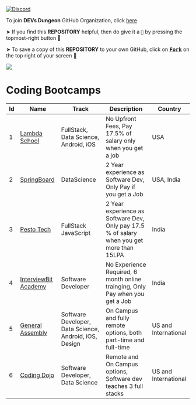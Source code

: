 [![Discord](https://img.shields.io/discord/865937470118297640.svg?logo=discord&colorB=5865F2)](https://discord.gg/ceMXzhfaka)

To join **DEVs Dungeon** GitHub Organization, click [here](https://github.com/Devs-Dungeon/support/issues/new?assignees=&labels=invite+me+to+the+organisation&template=invitation.yml&title=Please+invite+me+to+the+GitHub+Community+Organization)

➤ If you find this **REPOSITORY** helpful, then do give it a `🌟` by pressing the topmost-right button 🤗

➤ To save a copy of this **REPOSITORY** to your own GitHub, click on <a href="https://github.com/Devs-Dungeon/Resources/edit/main/README.md"><kbd><b>Fork</b></kbd></a> on the top right of your screen 🤗

![](https://user-images.githubusercontent.com/73097560/115834477-dbab4500-a447-11eb-908a-139a6edaec5c.gif)

# Coding Bootcamps

|Id | Name | Track | Description | Country | 
|--|------ |---| --- | ---- | 
|1 | [Lambda School](https://lambdaschool.com/) | FullStack, Data Science, Android, iOS | No Upfront Fees, Pay 17.5% of salary only when you get a job | USA |
|2 | [SpringBoard](https://www.springboard.com/) | DataScience | 2 Year experience as Software Dev, Only Pay if you get a Job | USA, India | 
| 3| [Pesto Tech](https://pesto.tech)|  FullStack JavaScript | 2 Year experience as Software Dev, Only pay 17.5 % of salary when you get more than 15LPA | India
| 4| [InterviewBit Academy](https://www.interviewbit.com/academy/)|  Software Developer | No Experience Required, 6 month online trainging, Only Pay when you get a Job | India
| 5| [General Assembly](https://generalassemb.ly)|  Software Developer, Data Science, Android, iOS, Design | On Campus and fully remote options, both part-time and full-time | US and International
| 6| [Coding Dojo](https://www.codingdojo.com)|  Software Developer, Data Science | Remote and On Campus options, Software dev teaches 3 full stacks | US and International
